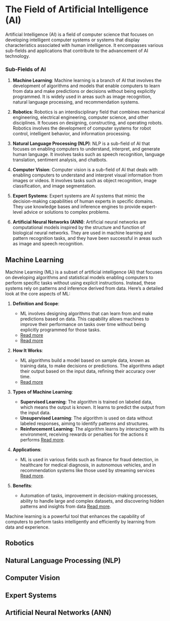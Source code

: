 # The Field of Artificial Intelligence (AI)

Artificial Intelligence (AI) is a field of computer science that focuses on developing intelligent computer systems or systems that display characteristics associated with human intelligence. It encompasses various sub-fields and applications that contribute to the advancement of AI technology.

### Sub-Fields of AI

1. **Machine Learning**: Machine learning is a branch of AI that involves the development of algorithms and models that enable computers to learn from data and make predictions or decisions without being explicitly programmed. It is widely used in areas such as image recognition, natural language processing, and recommendation systems.

2. **Robotics**: Robotics is an interdisciplinary field that combines mechanical engineering, electrical engineering, computer science, and other disciplines. It focuses on designing, constructing, and operating robots. Robotics involves the development of computer systems for robot control, intelligent behavior, and information processing.

3. **Natural Language Processing (NLP)**: NLP is a sub-field of AI that focuses on enabling computers to understand, interpret, and generate human language. It involves tasks such as speech recognition, language translation, sentiment analysis, and chatbots.

4. **Computer Vision**: Computer vision is a sub-field of AI that deals with enabling computers to understand and interpret visual information from images or videos. It involves tasks such as object recognition, image classification, and image segmentation.

5. **Expert Systems**: Expert systems are AI systems that mimic the decision-making capabilities of human experts in specific domains. They use knowledge bases and inference engines to provide expert-level advice or solutions to complex problems.

6. **Artificial Neural Networks (ANN)**: Artificial neural networks are computational models inspired by the structure and function of biological neural networks. They are used in machine learning and pattern recognition tasks, and they have been successful in areas such as image and speech recognition.

## Machine Learning

Machine Learning (ML) is a subset of artificial intelligence (AI) that focuses on developing algorithms and statistical models enabling computers to perform specific tasks without using explicit instructions. Instead, these systems rely on patterns and inference derived from data. Here’s a detailed look at the core aspects of ML:

1. **Definition and Scope**:
   - ML involves designing algorithms that can learn from and make predictions based on data. This capability allows machines to improve their performance on tasks over time without being explicitly programmed for those tasks.
    - [Read more](https://www.ibm.com/topics/machine-learning#:~:text=Machine%20learning%20)
    - [Read more](https://ischoolonline.berkeley.edu/blog/what-is-machine-learning/)

2. **How It Works**:
   - ML algorithms build a model based on sample data, known as training data, to make decisions or predictions. The algorithms adapt their output based on the input data, refining their accuracy over time.
   - [Read more](https://www.techtarget.com/searchenterpriseai/definition/machine-learning-ML)

3. **Types of Machine Learning**:
   - **Supervised Learning**: The algorithm is trained on labeled data, which means the output is known. It learns to predict the output from the input data.
   - **Unsupervised Learning**: The algorithm is used on data without labeled responses, aiming to identify patterns and structures.
   - **Reinforcement Learning**: The algorithm learns by interacting with its environment, receiving rewards or penalties for the actions it performs
   [Read more](https://www.datacamp.com/blog/what-is-machine-learning).

4. **Applications**:
   - ML is used in various fields such as finance for fraud detection, in healthcare for medical diagnosis, in autonomous vehicles, and in recommendation systems like those used by streaming services
   [Read more](https://www.geeksforgeeks.org/ml-machine-learning/).

5. **Benefits**:
   - Automation of tasks, improvement in decision-making processes, ability to handle large and complex datasets, and discovering hidden patterns and insights from data
   [Read more](https://enterprisersproject.com/article/2019/7/machine-learning-explained-plain-english).

Machine learning is a powerful tool that enhances the capability of computers to perform tasks intelligently and efficiently by learning from data and experience.


## Robotics

## Natural Language Processing (NLP)

## Computer Vision
## Expert Systems
## Artificial Neural Networks (ANN)
